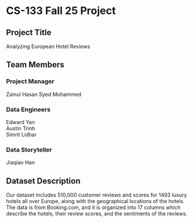 # CS-133 Fall 25 Project
## Project Title
Analyzing European Hotel Reviews
## Team Members
### Project Manager
Zainul Hasan Syed Mohammed
### Data Engineers
Edward Yan<br>
Austin Trinh<br>
Simrit Lidhar
### Data Storyteller
Jiaqiao Han
## Dataset Description
Our dataset includes 510,000 customer reviews and scores for 1493 luxury hotels all over Europe, along with the geographical locations of the hotels. 
The data is from Booking.com, and it is organized into 17 columns which describe the hotels, their review scores, and the sentiments of the reviews.
